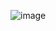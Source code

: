 ![image](https://github.com/GonkieDev/Gonkiedev/assets/109432021/866c0216-58ef-44f7-83a5-178993d30fff)

